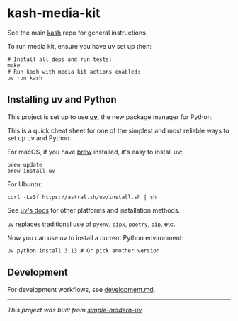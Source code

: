 # kash-media-kit

See the main [kash](https://github.com/jlevy/kash) repo for general instructions.

To run media kit, ensure you have uv set up then:

```shell
# Install all deps and run tests:
make
# Run kash with media kit actions enabled:
uv run kash
```

## Installing uv and Python

This project is set up to use [**uv**](https://docs.astral.sh/uv/), the new package
manager for Python.

This is a quick cheat sheet for one of the simplest and most reliable ways to set up uv
and Python.

For macOS, if you have [brew](https://brew.sh/) installed, it's easy to install uv:

```shell
brew update
brew install uv
```

For Ubuntu:

```shell
curl -LsSf https://astral.sh/uv/install.sh | sh
```

See [uv's docs](https://docs.astral.sh/uv/getting-started/installation/) for other
platforms and installation methods.

`uv` replaces traditional use of `pyenv`, `pipx`, `poetry`, `pip`, etc.

Now you can use uv to install a current Python environment:

```shell
uv python install 3.13 # Or pick another version.
```

## Development

For development workflows, see [development.md](development.md).

* * *

*This project was built from
[simple-modern-uv](https://github.com/jlevy/simple-modern-uv).*
